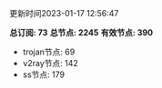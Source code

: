 更新时间2023-01-17 12:56:47

**总订阅: 73**
**总节点: 2245**
**有效节点: 390**
- trojan节点: 69
- v2ray节点: 142
- ss节点: 179
